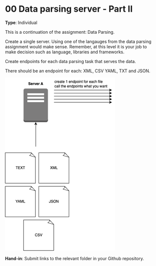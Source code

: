 # 00 Data parsing server - Part II

**Type**: Individual

This is a continuation of the assignment: Data Parsing.

Create a single server. Using one of the langauges from the data parsing assignment would make sense. 
Remember, at this level it is your job to make decision such as language, libraries and frameworks. 

Create endpoints for each data parsing task that serves the data. 

There should be an endpoint for each: XML, CSV YAML, TXT and JSON. 

<img src="./Data_parsing_server_Part_II.png">

**Hand-in**: Submit links to the relevant folder in your Github repository.
